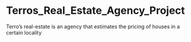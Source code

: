 # Terros_Real_Estate_Agency_Project
Terro’s real-estate is an agency that estimates the pricing of houses in a certain locality
